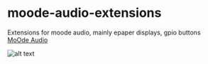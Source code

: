 # moode-audio-extensions
Extensions for moode audio, mainly epaper displays, gpio buttons  
[MoOde Audio](https://moodeaudio.org/)  

![alt text]([https://github.com/lakeuk/moode-audio-extensions/raw/master/README-assets/moode-pi.jpg](https://github.com/lakeuk/moode-audio-extensions/blob/8a3cc2dda1a055897d4246c645d8e860184c6d74/README-assets/moode-pi.jpg) "My Setup")



